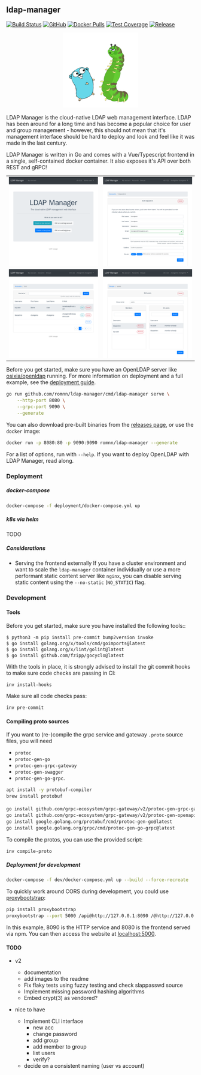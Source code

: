 ## ldap-manager

[![Build Status](https://github.com/romnn/ldap-manager/workflows/test/badge.svg)](https://github.com/romnn/ldap-manager/actions)
[![GitHub](https://img.shields.io/github/license/romnn/ldap-manager)](https://github.com/romnn/ldap-manager)
[![Docker Pulls](https://img.shields.io/docker/pulls/romnn/ldap-manager)](https://hub.docker.com/r/romnn/ldap-manager)
[![Test Coverage](https://codecov.io/gh/romnn/ldap-manager/branch/master/graph/badge.svg)](https://codecov.io/gh/romnn/ldap-manager)
[![Release](https://img.shields.io/github/release/romnn/ldap-manager)](https://github.com/romnn/ldap-manager/releases/latest)

<p align="center">
  <img width="200" src="public/icon/icon_lg.jpg">
</p>

LDAP Manager is the cloud-native LDAP web management interface. LDAP has been around for a long time and has become a popular choice for user and group management - however, this should not mean that it's management interface should be hard to deploy and look and feel like it was made in the last century.

LDAP Manager is written in Go and comes with a Vue/Typescript frontend in a single, self-contained docker container. It also exposes it's API over both REST and gRPC!

|                                                 |                                                 |
| :---------------------------------------------: | :---------------------------------------------: |
|      <img src="screenshots/home-user.png">      | <img src="screenshots/accounts-edit-admin.png"> |
| <img src="screenshots/accounts-list-admin.png"> |  <img src="screenshots/groups-edit-admin.png">  |

Before you get started, make sure you have an OpenLDAP server like [osixia/openldap](https://hub.docker.com/r/osixia/openldap/) running. For more information on deployment and a full example, see the [deployment guide](#Deployment).

```bash
go run github.com/romnn/ldap-manager/cmd/ldap-manager serve \
    --http-port 8080 \
    --grpc-port 9090 \
    --generate
```

You can also download pre-built binaries from the [releases page](https://github.com/romnn/ldap-manager/releases), or use the `docker` image:

```bash
docker run -p 8080:80 -p 9090:9090 romnn/ldap-manager --generate
```

For a list of options, run with `--help`. If you want to deploy OpenLDAP with LDAP Manager, read along.

### Deployment

##### docker-compose

```bash
docker-compose -f deployment/docker-compose.yml up
```

##### k8s via helm

TODO

##### Considerations

- Serving the frontend externally
  If you have a cluster environment and want to scale the `ldap-manager` container individually or use a more performant static content server like `nginx`, you can disable serving static content using the `--no-static` (`NO_STATIC`) flag.

### Development

#### Tools

Before you get started, make sure you have installed the following tools::

    $ python3 -m pip install pre-commit bump2version invoke
    $ go install golang.org/x/tools/cmd/goimports@latest
    $ go install golang.org/x/lint/golint@latest
    $ go install github.com/fzipp/gocyclo@latest

With the tools in place, it is strongly advised to install the git commit hooks
to make sure code checks are passing in CI:

```bash
inv install-hooks
```

Make sure all code checks pass:

```bash
inv pre-commit
```

#### Compiling proto sources

If you want to (re-)compile the grpc service and gateway `.proto` source files,
you will need

- `protoc`
- `protoc-gen-go`
- `protoc-gen-grpc-gateway`
- `protoc-gen-swagger`
- `protoc-gen-go-grpc`.

```bash
apt install -y protobuf-compiler
brew install protobuf

go install github.com/grpc-ecosystem/grpc-gateway/v2/protoc-gen-grpc-gateway@latest
go install github.com/grpc-ecosystem/grpc-gateway/v2/protoc-gen-openapiv2@latest
go install google.golang.org/protobuf/cmd/protoc-gen-go@latest
go install google.golang.org/grpc/cmd/protoc-gen-go-grpc@latest
```

To compile the protos, you can use the provided script:

```bash
inv compile-proto
```

##### Deployment for development

```bash
docker-compose -f dev/docker-compose.yml up --build --force-recreate
```

To quickly work around CORS during development, you could use [proxybootstrap](https://github.com/romnn/proxybootstrap):

```bash
pip install proxybootstrap
proxybootstrap --port 5000 /api@http://127.0.0.1:8090 /@http://127.0.0.1:8080
```

In this example, 8090 is the HTTP service and 8080 is the frontend served via npm.
You can then access the website at [localhost:5000](http://localhost:5000).

#### TODO

- v2

  - documentation
  - add images to the readme
  - Fix flaky tests using fuzzy testing and check slappasswd source
  - Implement missing password hashing algorithms
  - Embed crypt(3) as vendored?

- nice to have
  - Implement CLI interface
    - new acc
    - change password
    - add group
    - add member to group
    - list users
    - verify?
  - decide on a consistent naming (user vs account)
